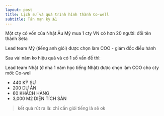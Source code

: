 ```yaml
---
layout: post
title: Lịch sử và quà trình hình thành Co-well
subtitle: Tản mạn kỳ №1
---
```


Một cty có vốn của Nhật Âu Mỹ mua 1 cty VN có hơn 20 người: đổi tên thành Seta

Lead team Mỹ (tiếng anh giỏi) được chọn làm COO - giám đốc điều hành

Sau vài năm ko hiệu quả và có 1 số vấn đề thì:

Lead team Nhật (ở nhà 1 năm học tiếng Nhật) được chọn làm COO cho cty mới: Co-well
* 440 KỸ SƯ
* 200 DỰ ÁN
* 60 KHÁCH HÀNG
* 3,000 M2 DIỆN TÍCH SÀN

<blockquote>kết quả rút ra là: chỉ cần giỏi tiếng là sẽ ok</blockquote>